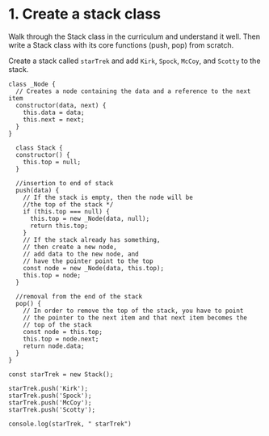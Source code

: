 # 1. Create a stack class

Walk through the Stack class in the curriculum and understand it well. Then write a Stack class with its core functions (push, pop) from scratch.

Create a stack called `starTrek` and add `Kirk`, `Spock`, `McCoy`, and `Scotty` to the stack.

````
class _Node {
  // Creates a node containing the data and a reference to the next item
  constructor(data, next) {
    this.data = data;
    this.next = next;
  }
}
  
  class Stack { 
  constructor() {
    this.top = null;
  }
  
  //insertion to end of stack
  push(data) {
    // If the stack is empty, then the node will be 
    //the top of the stack */
    if (this.top === null) {
      this.top = new _Node(data, null);
      return this.top;
    }
    // If the stack already has something,
    // then create a new node,
    // add data to the new node, and
    // have the pointer point to the top 
    const node = new _Node(data, this.top);
    this.top = node;
  }
  
  //removal from the end of the stack
  pop() {
    // In order to remove the top of the stack, you have to point
    // the pointer to the next item and that next item becomes the
    // top of the stack 
    const node = this.top;
    this.top = node.next;
    return node.data;
  }
}

const starTrek = new Stack();

starTrek.push('Kirk');
starTrek.push('Spock');
starTrek.push('McCoy');
starTrek.push('Scotty');

console.log(starTrek, " starTrek")
````
